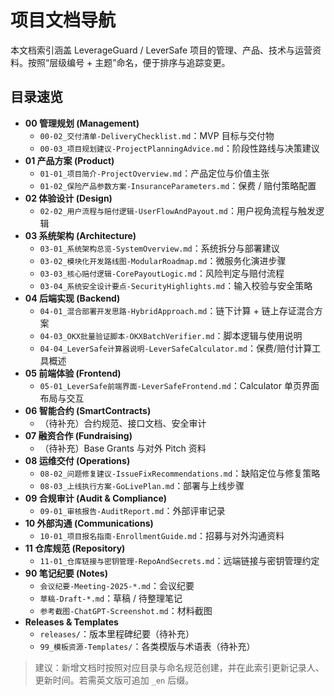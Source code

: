 # 项目文档导航

本文档索引涵盖 LeverageGuard / LeverSafe 项目的管理、产品、技术与运营资料。按照“层级编号 + 主题”命名，便于排序与追踪变更。

## 目录速览

- **00 管理规划 (Management)**
  - `00-02_交付清单-DeliveryChecklist.md`：MVP 目标与交付物
  - `00-03_项目规划建议-ProjectPlanningAdvice.md`：阶段性路线与决策建议
- **01 产品方案 (Product)**
  - `01-01_项目简介-ProjectOverview.md`：产品定位与价值主张
  - `01-02_保险产品参数方案-InsuranceParameters.md`：保费 / 赔付策略配置
- **02 体验设计 (Design)**
  - `02-02_用户流程与赔付逻辑-UserFlowAndPayout.md`：用户视角流程与触发逻辑
- **03 系统架构 (Architecture)**
  - `03-01_系统架构总览-SystemOverview.md`：系统拆分与部署建议
  - `03-02_模块化开发路线图-ModularRoadmap.md`：微服务化演进步骤
  - `03-03_核心赔付逻辑-CorePayoutLogic.md`：风险判定与赔付流程
  - `03-04_系统安全设计要点-SecurityHighlights.md`：输入校验与安全策略
- **04 后端实现 (Backend)**
  - `04-01_混合部署开发思路-HybridApproach.md`：链下计算 + 链上存证混合方案
  - `04-03_OKX批量验证脚本-OKXBatchVerifier.md`：脚本逻辑与使用说明
  - `04-04_LeverSafe计算器说明-LeverSafeCalculator.md`：保费/赔付计算工具概述
- **05 前端体验 (Frontend)**
  - `05-01_LeverSafe前端界面-LeverSafeFrontend.md`：Calculator 单页界面布局与交互
- **06 智能合约 (SmartContracts)**
  - （待补充）合约规范、接口文档、安全审计
- **07 融资合作 (Fundraising)**
  - （待补充）Base Grants 与对外 Pitch 资料
- **08 运维交付 (Operations)**
  - `08-02_问题修复建议-IssueFixRecommendations.md`：缺陷定位与修复策略
  - `08-03_上线执行方案-GoLivePlan.md`：部署与上线步骤
- **09 合规审计 (Audit & Compliance)**
  - `09-01_审核报告-AuditReport.md`：外部评审记录
- **10 外部沟通 (Communications)**
  - `10-01_项目报名指南-EnrollmentGuide.md`：招募与对外沟通资料
- **11 仓库规范 (Repository)**
  - `11-01_仓库链接与密钥管理-RepoAndSecrets.md`：远端链接与密钥管理约定
- **90 笔记纪要 (Notes)**
  - `会议纪要-Meeting-2025-*.md`：会议纪要
  - `草稿-Draft-*.md`：草稿 / 待整理笔记
  - `参考截图-ChatGPT-Screenshot.md`：材料截图
- **Releases & Templates**
  - `releases/`：版本里程碑纪要（待补充）
  - `99_模板资源-Templates/`：各类模版与术语表（待补充）

> 建议：新增文档时按照对应目录与命名规范创建，并在此索引更新记录人、更新时间。若需英文版可追加 `_en` 后缀。

